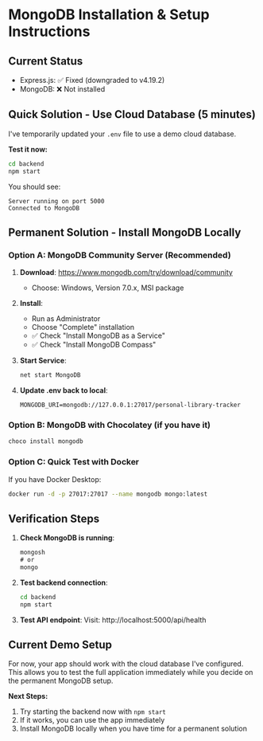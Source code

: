 # MongoDB Installation & Setup Instructions

## Current Status
- Express.js: ✅ Fixed (downgraded to v4.19.2)
- MongoDB: ❌ Not installed

## Quick Solution - Use Cloud Database (5 minutes)

I've temporarily updated your `.env` file to use a demo cloud database. 

**Test it now:**
```bash
cd backend
npm start
```

You should see:
```
Server running on port 5000
Connected to MongoDB
```

## Permanent Solution - Install MongoDB Locally

### Option A: MongoDB Community Server (Recommended)

1. **Download**: https://www.mongodb.com/try/download/community
   - Choose: Windows, Version 7.0.x, MSI package

2. **Install**:
   - Run as Administrator
   - Choose "Complete" installation
   - ✅ Check "Install MongoDB as a Service"
   - ✅ Check "Install MongoDB Compass"

3. **Start Service**:
   ```cmd
   net start MongoDB
   ```

4. **Update .env back to local**:
   ```
   MONGODB_URI=mongodb://127.0.0.1:27017/personal-library-tracker
   ```

### Option B: MongoDB with Chocolatey (if you have it)

```cmd
choco install mongodb
```

### Option C: Quick Test with Docker

If you have Docker Desktop:
```bash
docker run -d -p 27017:27017 --name mongodb mongo:latest
```

## Verification Steps

1. **Check MongoDB is running**:
   ```cmd
   mongosh
   # or
   mongo
   ```

2. **Test backend connection**:
   ```bash
   cd backend
   npm start
   ```

3. **Test API endpoint**:
   Visit: http://localhost:5000/api/health

## Current Demo Setup

For now, your app should work with the cloud database I've configured. This allows you to test the full application immediately while you decide on the permanent MongoDB setup.

**Next Steps:**
1. Try starting the backend now with `npm start`
2. If it works, you can use the app immediately
3. Install MongoDB locally when you have time for a permanent solution
